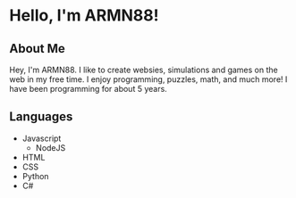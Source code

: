 # Hello, I'm ARMN88!

## About Me

Hey, I'm ARMN88. I like to create websies, simulations and games on the web in my free time. I enjoy programming, puzzles, math, and much more! I have been programming for about 5 years.

## Languages
* Javascript
  * NodeJS 
* HTML
* CSS
* Python
* C#
